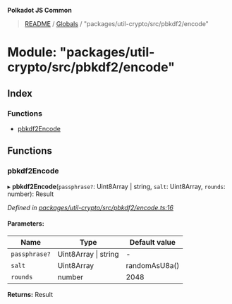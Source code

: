 **Polkadot JS Common**

> [README](../README.md) / [Globals](../globals.md) / "packages/util-crypto/src/pbkdf2/encode"

# Module: "packages/util-crypto/src/pbkdf2/encode"

## Index

### Functions

* [pbkdf2Encode](_packages_util_crypto_src_pbkdf2_encode_.md#pbkdf2encode)

## Functions

### pbkdf2Encode

▸ **pbkdf2Encode**(`passphrase?`: Uint8Array \| string, `salt`: Uint8Array, `rounds`: number): Result

*Defined in [packages/util-crypto/src/pbkdf2/encode.ts:16](https://github.com/polkadot-js/common/blob/dd1220ac/packages/util-crypto/src/pbkdf2/encode.ts#L16)*

#### Parameters:

Name | Type | Default value |
------ | ------ | ------ |
`passphrase?` | Uint8Array \| string | - |
`salt` | Uint8Array | randomAsU8a() |
`rounds` | number | 2048 |

**Returns:** Result
